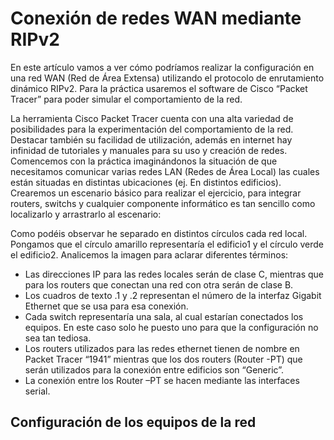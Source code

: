 # Conexión de redes WAN mediante RIPv2

En este artículo vamos a ver cómo podríamos realizar la configuración en una red WAN (Red de Área Extensa) utilizando el protocolo de enrutamiento dinámico RIPv2. Para la práctica usaremos el software de Cisco “Packet Tracer” para poder simular el comportamiento de la red. 

La herramienta Cisco Packet Tracer cuenta con una alta variedad de posibilidades para la experimentación del comportamiento de la red. Destacar también su facilidad de utilización, además en internet hay infinidad de tutoriales y manuales para su uso y creación de redes.
Comencemos con la práctica imaginándonos la situación de que necesitamos comunicar varias redes LAN (Redes de Área Local) las cuales están situadas en distintas ubicaciones (ej. En distintos edificios). Crearemos un escenario básico para realizar el ejercicio, para integrar routers, switchs y cualquier componente informático es tan sencillo como localizarlo y arrastrarlo al escenario:

Como podéis observar he separado en distintos círculos cada red local. Pongamos que el círculo amarillo representaría el edificio1 y el círculo verde el edificio2. Analicemos la imagen para aclarar diferentes términos:

  -	Las direcciones IP para las redes locales serán de clase C, mientras que para los routers que conectan una red con otra serán de clase      B.
  -	Los cuadros de texto .1 y .2 representan el número de la interfaz Gigabit Ethernet que se usa para esa conexión.
  -	Cada switch representaría una sala, al cual estarían conectados los equipos. En este caso solo he puesto uno para que la configuración     no sea tan tediosa.
  -	Los routers utilizados para las redes ethernet tienen de nombre en Packet Tracer “1941” mientras que los dos routers (Router -PT) que     serán utilizados para la conexión entre edificios son “Generic”.
  -	La conexión entre los Router –PT se hacen mediante las interfaces serial.
  
  
  ## Configuración de los equipos de la red
